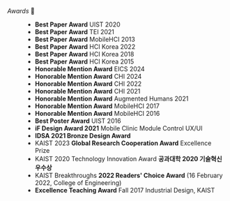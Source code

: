 <dt><i>Awards</i> 🥇</dt>
<dd>

- **Best Paper Award** UIST 2020
- **Best Paper Award** TEI 2021
- **Best Paper Award** MobileHCI 2013
- **Best Paper Award** HCI Korea 2022
- **Best Paper Award** HCI Korea 2018
- **Best Paper Award** HCI Korea 2015
- **Honorable Mention Award** EICS 2024
- **Honorable Mention Award** CHI 2024
- **Honorable Mention Award** CHI 2022
- **Honorable Mention Award** CHI 2021
- **Honorable Mention Award** Augmented Humans 2021
- **Honorable Mention Award** MobileHCI 2017
- **Honorable Mention Award** MobileHCI 2016
- **Best Poster Award** UIST 2016
- **iF Design Award 2021** Mobile Clinic Module Control UX/UI
- **IDSA 2021 Bronze Design Award**
- KAIST 2023 **Global Research Cooperation Award** Excellence Prize
- KAIST 2020 Technology Innovation Award **공과대학 2020 기술혁신 우수상**
- KAIST Breakthroughs **2022 Readers' Choice Award** (16 February 2022, College of Engineering)
- **Excellence Teaching Award** Fall 2017 Industrial Design, KAIST
</dd>
